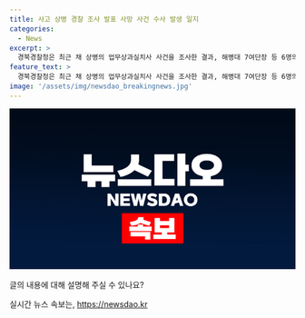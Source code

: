 ```yaml
---
title: 사고 상병 경찰 조사 발표 사망 사건 수사 발생 일지
categories:
  - News
excerpt: >
  경북경찰청은 최근 채 상병의 업무상과실치사 사건을 조사한 결과, 해병대 7여단장 등 6명의 혐의를 인정하고 대구지검에 송치하기로 결정했다. 이와 함께 임성근 전 사단장 등 3명에 대해서는 혐의를 인정하기 어려워 불송치 결정했다. 이에 앞서 채 상병의 사망 사건 발생부터 경찰 수사 과정을 되짚어보자.
feature_text: >
  경북경찰청은 최근 채 상병의 업무상과실치사 사건을 조사한 결과, 해병대 7여단장 등 6명의 혐의를 인정하고 대구지검에 송치하기로 결정했다. 이와 함께 임성근 전 사단장 등 3명에 대해서는 혐의를 인정하기 어려워 불송치 결정했다. 이에 앞서 채 상병의 사망 사건 발생부터 경찰 수사 과정을 되짚어보자.
image: '/assets/img/newsdao_breakingnews.jpg'
---
```


<p><img src="/assets/img/newsdao_breakingnews.jpg" alt="cryptoinkorea 속보" /></p>

<p>글의 내용에 대해 설명해 주실 수 있나요?</p>
실시간 뉴스 속보는, <a href="https://newsdao.kr" rel="dofollow">https://newsdao.kr</a>


